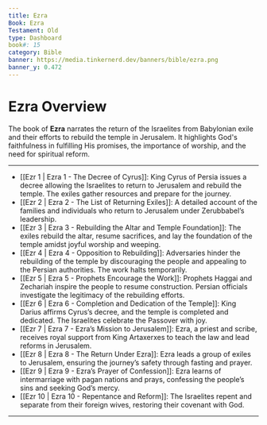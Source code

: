 ```yaml
---
title: Ezra
Book: Ezra
Testament: Old
type: Dashboard
book#: 15
category: Bible
banner: https://media.tinkernerd.dev/banners/bible/ezra.png
banner_y: 0.472
---
```

# Ezra Overview

The book of **Ezra** narrates the return of the Israelites from Babylonian exile and their efforts to rebuild the temple in Jerusalem. It highlights God's faithfulness in fulfilling His promises, the importance of worship, and the need for spiritual reform.

---

- [[Ezr 1 | Ezra 1 - The Decree of Cyrus]]: King Cyrus of Persia issues a decree allowing the Israelites to return to Jerusalem and rebuild the temple. The exiles gather resources and prepare for the journey.
- [[Ezr 2 | Ezra 2 - The List of Returning Exiles]]: A detailed account of the families and individuals who return to Jerusalem under Zerubbabel’s leadership.
- [[Ezr 3 | Ezra 3 - Rebuilding the Altar and Temple Foundation]]: The exiles rebuild the altar, resume sacrifices, and lay the foundation of the temple amidst joyful worship and weeping.
- [[Ezr 4 | Ezra 4 - Opposition to Rebuilding]]: Adversaries hinder the rebuilding of the temple by discouraging the people and appealing to the Persian authorities. The work halts temporarily.
- [[Ezr 5 | Ezra 5 - Prophets Encourage the Work]]: Prophets Haggai and Zechariah inspire the people to resume construction. Persian officials investigate the legitimacy of the rebuilding efforts.
- [[Ezr 6 | Ezra 6 - Completion and Dedication of the Temple]]: King Darius affirms Cyrus’s decree, and the temple is completed and dedicated. The Israelites celebrate the Passover with joy.
- [[Ezr 7 | Ezra 7 - Ezra’s Mission to Jerusalem]]: Ezra, a priest and scribe, receives royal support from King Artaxerxes to teach the law and lead reforms in Jerusalem.
- [[Ezr 8 | Ezra 8 - The Return Under Ezra]]: Ezra leads a group of exiles to Jerusalem, ensuring the journey’s safety through fasting and prayer.
- [[Ezr 9 | Ezra 9 - Ezra’s Prayer of Confession]]: Ezra learns of intermarriage with pagan nations and prays, confessing the people’s sins and seeking God’s mercy.
- [[Ezr 10 | Ezra 10 - Repentance and Reform]]: The Israelites repent and separate from their foreign wives, restoring their covenant with God.

---
